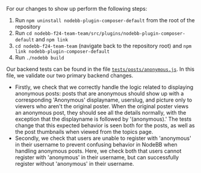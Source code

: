 For our changes to show up perform the following steps:

1. Run `npm uninstall nodebb-plugin-composer-default` from the root of the repository
2. Run `cd nodebb-f24-team-team/src/plugins/nodebb-plugin-composer-default` and `npm link`
3. `cd nodebb-f24-team-team` (navigate back to the repository root) and `npm link nodebb-plugin-composer-default`
4. Run `./nodebb build`

Our backend tests can be found in the file [`tests/posts/anonymous.js`](https://github.com/CMU-313/nodebb-f24-team-team/blob/f24/test/posts/anonymous.js). In this file, we validate our two primary backend changes. 
- Firstly, we check that we correctly handle the logic related to displaying anonymous posts: posts that are anonymous should show up with a corresponding 'Anonymous' displayname, userslug, and picture only to viewers who aren't the original poster. When the original poster views an anonymous post, they should see all the details normally, with the exception that the displayname is followed by '(anonymous).' The tests change that this expected behavior is seen both for the posts, as well as the post thumbnails when viewed from the topics page.
- Secondly, we check that users are unable to register with 'anonymous' in their username to prevent confusing behavior in NodeBB when handling anonymous posts. Here, we check both that users cannot register with 'anonymous' in their username, but can successfully register without 'anonymous' in their username. 
